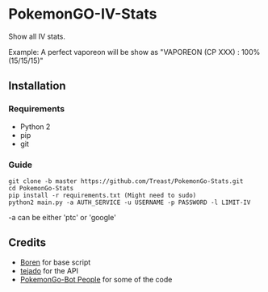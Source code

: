 # PokemonGO-IV-Stats
Show all IV stats.

Example:
A perfect vaporeon will be show as "VAPOREON (CP XXX) : 100% (15/15/15)"

## Installation

### Requirements
- Python 2
- pip
- git

### Guide
```
git clone -b master https://github.com/Treast/PokemonGo-Stats.git
cd PokemonGo-Stats
pip install -r requirements.txt (Might need to sudo)
python2 main.py -a AUTH_SERVICE -u USERNAME -p PASSWORD -l LIMIT-IV
```

-a can be either 'ptc' or 'google'

## Credits
- [Boren](https://github.com/Boren/PokemonGO-IV-Renamer) for base script
- [tejado](https://github.com/tejado) for the API
- [PokemonGo-Bot People](https://github.com/PokemonGoF/PokemonGo-Bot) for some of the code

